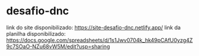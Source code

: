 # desafio-dnc
link do site disponibilizado: https://site-desafio-dnc.netlify.app/
link da planilha disponibilizado: https://docs.google.com/spreadsheets/d/1s1Jwv0704k_hk49pCAfU0yzg4Z9c7SOaO-NZu68vW5M/edit?usp=sharing
